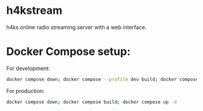 # h4kstream

h4ks online radio streaming server with a web interface.

# Docker Compose setup:
For development:

```sh
docker compose down; docker compose --profile dev build; docker compose --profile dev up 
```

For production:

```sh
docker compose down; docker compose build; docker compose up -d
```
